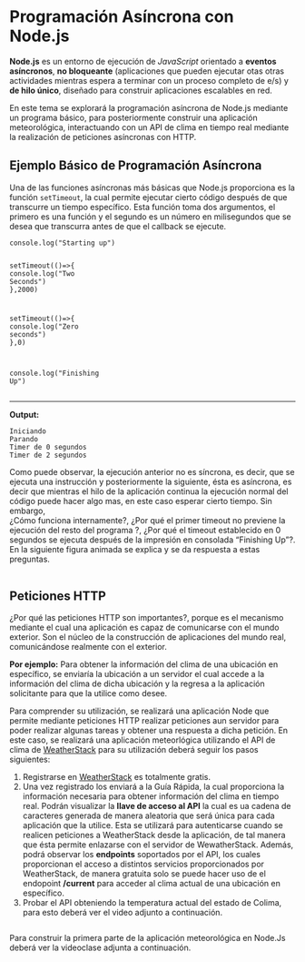 <h1 id="programación-asíncrona-con-node.js">Programación Asíncrona con Node.js</h1>
<p><strong>Node.js</strong> es un entorno de ejecución de <em>JavaScript</em> orientado a <strong>eventos asíncronos</strong>, <strong>no bloqueante</strong> (aplicaciones que pueden ejecutar otas otras actividades mientras espera a terminar con un proceso completo de e/s) y  <strong>de hilo único</strong>, diseñado para construir aplicaciones escalables en red.</p>
<p>En este tema se explorará la programación asíncrona de Node.js mediante un programa básico, para posteriormente construir una aplicación meteorológica, interactuando con un API de clima en tiempo real  mediante la realización de peticiones asíncronas con HTTP.</p>
<h2 id="ejemplo-básico-de-programación-asíncrona">Ejemplo Básico de Programación Asíncrona</h2>
<p>Una de las funciones asíncronas más básicas que Node.js proporciona es la función <code>setTimeout</code>, la cual permite ejecutar cierto código después de que transcurre un tiempo específico. Esta función toma dos argumentos, el primero es una función y el segundo es un número en milisegundos que se desea que transcurra antes de que el callback se ejecute.</p>
<pre class=" language-javascript"><code class="prism  language-javascript">console<span class="token punctuation">.</span><span class="token function">log</span><span class="token punctuation">(</span><span class="token string">"Starting up"</span><span class="token punctuation">)</span>

<span class="token function">setTimeout</span><span class="token punctuation">(</span><span class="token punctuation">(</span><span class="token punctuation">)</span><span class="token operator">=&gt;</span><span class="token punctuation">{</span>
console<span class="token punctuation">.</span><span class="token function">log</span><span class="token punctuation">(</span><span class="token string">"Two Seconds"</span><span class="token punctuation">)</span>
<span class="token punctuation">}</span><span class="token punctuation">,</span><span class="token number">2000</span><span class="token punctuation">)</span>

<span class="token function">setTimeout</span><span class="token punctuation">(</span><span class="token punctuation">(</span><span class="token punctuation">)</span><span class="token operator">=&gt;</span><span class="token punctuation">{</span>
console<span class="token punctuation">.</span><span class="token function">log</span><span class="token punctuation">(</span><span class="token string">"Zero seconds"</span><span class="token punctuation">)</span>
<span class="token punctuation">}</span><span class="token punctuation">,</span><span class="token number">0</span><span class="token punctuation">)</span>

console<span class="token punctuation">.</span><span class="token function">log</span><span class="token punctuation">(</span><span class="token string">"Finishing Up"</span><span class="token punctuation">)</span>
</code></pre>
<hr>
<p><strong>Output:</strong></p>
<pre class=" language-bash"><code class="prism  language-bash">Iniciando
Parando  
Timer de 0 segundos
Timer de 2 segundos
</code></pre>
<p>Como puede observar, la ejecución anterior no es síncrona, es decir, que se ejecuta una instrucción y posteriormente la siguiente, ésta es asíncrona, es decir que mientras el hilo de la aplicación continua la ejecución normal del código puede hacer algo mas, en este caso esperar cierto tiempo.  Sin embargo,<br>
¿Cómo funciona internamente?, ¿Por qué el primer timeout no previene la ejecución del resto del programa ?, ¿Por qué el timeout establecido en 0 segundos se ejecuta después de la impresión en consolada “Finishing Up”?. En la siguiente figura animada se explica y se da respuesta a estas preguntas.</p>
<p><a href="http://www.youtube.com/watch?v=u2qpsyNeDf0" title="Cómo funciona la programación asíncrona en Node.js"><img src="http://img.youtube.com/vi/u2qpsyNeDf0/0.jpg" alt=""></a></p>
<h2 id="peticiones-http">Peticiones HTTP</h2>
<p>¿Por qué las peticiones HTTP son importantes?, porque es el mecanismo mediante el cual una aplicación es capaz de comunicarse con el mundo exterior. Son el núcleo de la construcción de aplicaciones del mundo real, comunicándose realmente con el exterior.</p>
<p><strong>Por ejemplo:</strong> Para obtener la información del clima de una ubicación en específico, se enviaría la ubicación a un servidor el cual accede a la información del clima de dicha ubicación y la regresa a la aplicación solicitante para que la utilice como desee.</p>
<p>Para comprender su utilización, se realizará una aplicación Node que permite mediante peticiones HTTP realizar peticiones aun servidor para poder realizar algunas tareas y obtener una respuesta a dicha petición. En este caso, se realizará una aplicación meteorlógica utilizando el API de clima de  <a href="https://weatherstack.com/">WeatherStack</a>  para su utilización deberá seguir los pasos siguientes:</p>
<ol>
<li>Registrarse en <a href="https://weatherstack.com/">WeatherStack</a>  es totalmente gratis.</li>
<li>Una vez registrado los enviará a la Guía Rápida, la cual proporciona la información necesaria para obtener información del clima en tiempo real. Podrán visualizar la <strong>llave de acceso al API</strong> la cual es ua cadena de caracteres generada de manera aleatoria que será única para cada aplicación que la utilice. Esta se utilizará para autenticarse cuando se realicen peticiones a WeatherStack desde la aplicación, de tal manera que ésta permite enlazarse con el servidor de WewatherStack. Además, podrá observar los <strong>endpoints</strong> soportados por el API, los cuales proporcionan el acceso a distintos servicios proporcionados por WeatherStack, de manera gratuita solo se puede hacer uso de el endopoint <strong>/current</strong> para acceder al clima actual de una ubicación en específico.</li>
<li>Probar el API obteniendo la temperatura actual del estado de Colima, para esto deberá ver el video adjunto a continuación.</li>
</ol>
<p><a href="http://www.youtube.com/watch?v=5NJunvgT600" title="Cómo utilizar el API de WeatherStack"><img src="http://img.youtube.com/vi/5NJunvgT600/0.jpg" alt=""></a></p>
<p>Para construir la primera parte de la aplicación meteorológica en Node.Js deberá ver la videoclase adjunta a continuación.</p>
<p><a href="http://www.youtube.com/watch?v=Gq_mBd1hwzc" title="Aplicación Meteorológica (Parte 1) en Node.js"><img src="http://img.youtube.com/vi/Gq_mBd1hwzc/0.jpg" alt=""></a></p>

